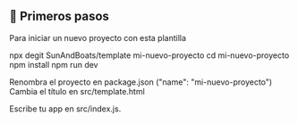 ## 🚀 Primeros pasos

Para iniciar un nuevo proyecto con esta plantilla

npx degit SunAndBoats/template mi-nuevo-proyecto
cd mi-nuevo-proyecto
npm install
npm run dev

Renombra el proyecto en package.json ("name": "mi-nuevo-proyecto")
Cambia el título en src/template.html

Escribe tu app en src/index.js.
